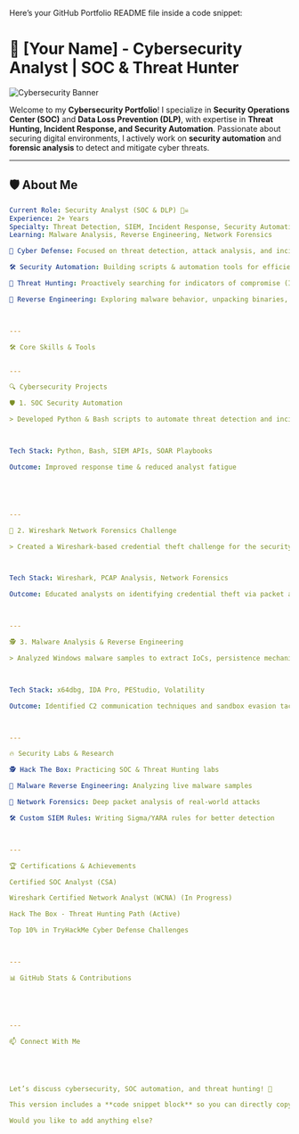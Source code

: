 <!--- 👋 Hi, I’m @Rooban-Prakash
- 👀 SOC Analyst
- 🌱 I’m currently SOC Automation
- 📫 How to reach me ...https://www.instagram.com/rooban.prakash/ --->

<!---
Rooban-Prakash/Rooban-Prakash is a ✨ special ✨ repository because its `README.md` (this file) appears on your GitHub profile.
You can click the Preview link to take a look at your changes.
--->

Here’s your GitHub Portfolio README file inside a code snippet:

# 🔐 [Your Name] - Cybersecurity Analyst | SOC & Threat Hunter  

![Cybersecurity Banner](https://github.com/[YourGitHubUsername]/[YourRepo]/blob/main/banner.gif) <!-- Add a custom banner -->

Welcome to my **Cybersecurity Portfolio**! I specialize in **Security Operations Center (SOC)** and **Data Loss Prevention (DLP)**, with expertise in **Threat Hunting, Incident Response, and Security Automation**. Passionate about securing digital environments, I actively work on **security automation** and **forensic analysis** to detect and mitigate cyber threats.  

---

## 🛡️ **About Me**  

```yaml
Current Role: Security Analyst (SOC & DLP) 🏴‍☠️  
Experience: 2+ Years  
Specialty: Threat Detection, SIEM, Incident Response, Security Automation  
Learning: Malware Analysis, Reverse Engineering, Network Forensics

🚀 Cyber Defense: Focused on threat detection, attack analysis, and incident response.

🛠️ Security Automation: Building scripts & automation tools for efficient SOC workflows.

🔎 Threat Hunting: Proactively searching for indicators of compromise (IoCs) & adversary tactics.

🧪 Reverse Engineering: Exploring malware behavior, unpacking binaries, and dynamic analysis.



---

🛠 Core Skills & Tools


---

🔍 Cybersecurity Projects

🛡️ 1. SOC Security Automation

> Developed Python & Bash scripts to automate threat detection and incident triage in a SOC environment, reducing manual workload by 40%.



Tech Stack: Python, Bash, SIEM APIs, SOAR Playbooks

Outcome: Improved response time & reduced analyst fatigue





---

📂 2. Wireshark Network Forensics Challenge

> Created a Wireshark-based credential theft challenge for the security community, showcasing packet analysis skills.



Tech Stack: Wireshark, PCAP Analysis, Network Forensics

Outcome: Educated analysts on identifying credential theft via packet analysis



---

🕵️ 3. Malware Analysis & Reverse Engineering

> Analyzed Windows malware samples to extract IoCs, persistence mechanisms, and behavior.



Tech Stack: x64dbg, IDA Pro, PEStudio, Volatility

Outcome: Identified C2 communication techniques and sandbox evasion tactics



---

🔥 Security Labs & Research

🕵️ Hack The Box: Practicing SOC & Threat Hunting labs

🧪 Malware Reverse Engineering: Analyzing live malware samples

📡 Network Forensics: Deep packet analysis of real-world attacks

🛠 Custom SIEM Rules: Writing Sigma/YARA rules for better detection



---

🏆 Certifications & Achievements

Certified SOC Analyst (CSA) 

Wireshark Certified Network Analyst (WCNA) (In Progress)

Hack The Box - Threat Hunting Path (Active)

Top 10% in TryHackMe Cyber Defense Challenges



---

📊 GitHub Stats & Contributions





---

📫 Connect With Me





Let’s discuss cybersecurity, SOC automation, and threat hunting! 🚀

This version includes a **code snippet block** so you can directly copy-paste it into your GitHub **README.md** file without formatting issues.  

Would you like to add anything else?

